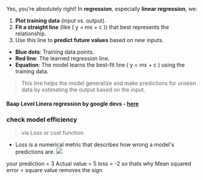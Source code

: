 Yes, you're absolutely right! In **regression**, especially **linear regression**, we:

1. **Plot training data** (input vs. output).
2. **Fit a straight line** (like \( y = mx + c \)) that best represents the relationship.
3. Use this line to **predict future values** based on new inputs.

- **Blue dots**: Training data points.
- **Red line**: The learned regression line.
- **Equation**: The model learns the best-fit line \( y = mx + c \) using the training data.

> This line helps the model generalize and make predictions for unseen data by estimating the output based on the input.

#### Baap Level Linera regression by google devs - [here](https://developers.google.com/machine-learning/crash-course/linear-regression)

### check model efficiency 
> via Loss or cost function
- Loss is a numerical metric that describes how wrong a model's predictions are.
![](https://developers.google.com/static/machine-learning/crash-course/linear-regression/images/loss-lines.png)

your prediction  = 3
Actual value = 5 
loss = -2 
so thats why Mean squared error = square value removes the sign
